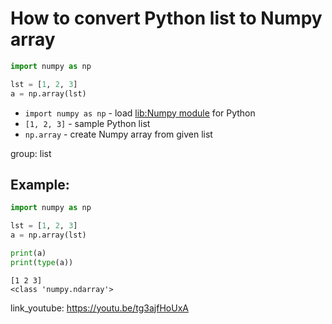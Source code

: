 # How to convert Python list to Numpy array

```python
import numpy as np

lst = [1, 2, 3]
a = np.array(lst)
```

- `import numpy as np` - load [lib:Numpy module](/python-numpy/how-to-install-python-numpy-lib) for Python
- `[1, 2, 3]` - sample Python list
- `np.array` - create Numpy array from given list

group: list

## Example: 
```python
import numpy as np

lst = [1, 2, 3]
a = np.array(lst)

print(a)
print(type(a))
```
```
[1 2 3]
<class 'numpy.ndarray'>

```

link_youtube: https://youtu.be/tg3ajfHoUxA
